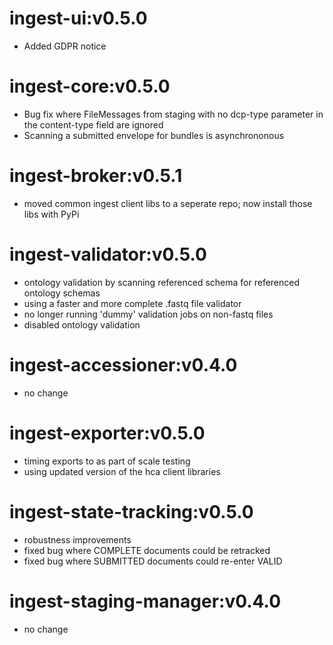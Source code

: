 # ingest-ui:v0.5.0
- Added GDPR notice

# ingest-core:v0.5.0
- Bug fix where FileMessages from staging with no dcp-type parameter in the content-type field are ignored
- Scanning a submitted envelope for bundles is asynchrononous

# ingest-broker:v0.5.1
- moved common ingest client libs to a seperate repo; now install those libs with PyPi

# ingest-validator:v0.5.0
- ontology validation by scanning referenced schema for referenced ontology schemas
- using a faster and more complete .fastq file validator
- no longer running 'dummy' validation jobs on non-fastq files
- disabled ontology validation

# ingest-accessioner:v0.4.0
- no change

# ingest-exporter:v0.5.0
- timing exports to as part of scale testing
- using updated version of the hca client libraries

# ingest-state-tracking:v0.5.0
- robustness improvements
- fixed bug where COMPLETE documents could be retracked
- fixed bug where SUBMITTED documents could re-enter VALID

# ingest-staging-manager:v0.4.0
- no change
